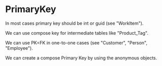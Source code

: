 ﻿# PrimaryKey

In most cases primary key should be int or guid (see "WorkItem").

We can use compose key for intermediate tables like "Product_Tag".

We can use PK=FK in one-to-one cases (see "Customer", "Person", "Employee").

We can create a compose Primary Key by using the anonymous objects.
